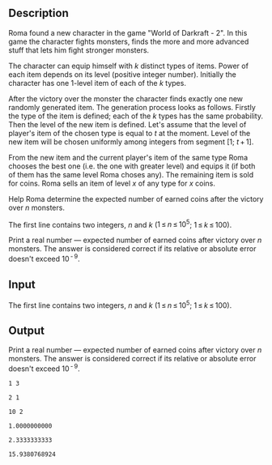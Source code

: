 ## Description

<div><p>Roma found a new character in the game "World of Darkraft - 2". In this game the character fights monsters, finds the more and more advanced stuff that lets him fight stronger monsters.</p><p>The character can equip himself with <span class="tex-span"><i>k</i></span> distinct types of items. Power of each item depends on its level (positive integer number). Initially the character has one <span class="tex-span">1</span>-level item of each of the <span class="tex-span"><i>k</i></span> types.</p><p>After the victory over the monster the character finds exactly one new randomly generated item. The generation process looks as follows. Firstly the type of the item is defined; each of the <span class="tex-span"><i>k</i></span> types has the same probability. Then the level of the new item is defined. Let's assume that the level of player's item of the chosen type is equal to <span class="tex-span"><i>t</i></span> at the moment. Level of the new item will be chosen uniformly among integers from segment [<span class="tex-span">1</span>; <span class="tex-span"><i>t</i> + 1</span>].</p><p>From the new item and the current player's item of the same type Roma chooses the best one (i.e. the one with greater level) and equips it (if both of them has the same level Roma choses any). The remaining item is sold for coins. Roma sells an item of level <span class="tex-span"><i>x</i></span> of any type for <span class="tex-span"><i>x</i></span> coins.</p><p>Help Roma determine the expected number of earned coins after the victory over <span class="tex-span"><i>n</i></span> monsters.</p></div><div class="input-specification"><p>The first line contains two integers, <span class="tex-span"><i>n</i></span> and <span class="tex-span"><i>k</i></span> (<span class="tex-span">1 ≤ <i>n</i> ≤ 10<sup class="upper-index">5</sup></span>; <span class="tex-span">1 ≤ <i>k</i> ≤ 100</span>).</p></div><div class="output-specification"><p>Print a real number — expected number of earned coins after victory over <span class="tex-span"><i>n</i></span> monsters. The answer is considered correct if its relative or absolute error doesn't exceed <span class="tex-span">10<sup class="upper-index"> - 9</sup></span>.</p></div>

## Input

<p>The first line contains two integers, <span class="tex-span"><i>n</i></span> and <span class="tex-span"><i>k</i></span> (<span class="tex-span">1 ≤ <i>n</i> ≤ 10<sup class="upper-index">5</sup></span>; <span class="tex-span">1 ≤ <i>k</i> ≤ 100</span>).</p>

## Output

<p>Print a real number — expected number of earned coins after victory over <span class="tex-span"><i>n</i></span> monsters. The answer is considered correct if its relative or absolute error doesn't exceed <span class="tex-span">10<sup class="upper-index"> - 9</sup></span>.</p>





```input1
1 3

```




```input2
2 1

```




```input3
10 2

```




```output1
1.0000000000

```




```output2
2.3333333333

```




```output3
15.9380768924

```


